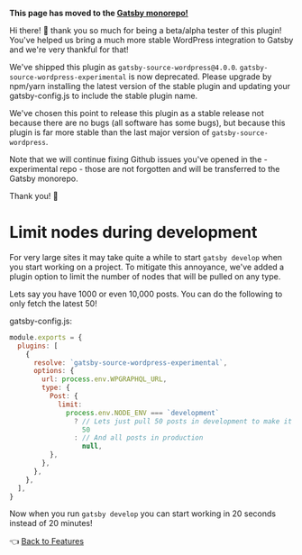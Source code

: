 **This page has moved to the [Gatsby monorepo!](https://github.com/gatsbyjs/gatsby/tree/master/packages/gatsby-source-wordpress/docs/features/limit-nodes-during-development.md)**

Hi there! 👋 thank you so much for being a beta/alpha tester of this plugin!
You've helped us bring a much more stable WordPress integration to Gatsby and we're very thankful for that!

We've shipped this plugin as `gatsby-source-wordpress@4.0.0`.
`gatsby-source-wordpress-experimental` is now deprecated.
Please upgrade by npm/yarn installing the latest version of the stable plugin and updating your gatsby-config.js to include the stable plugin name.

We've chosen this point to release this plugin as a stable release not because there are no bugs (all software has some bugs), but because this plugin is far more stable than the last major version of `gatsby-source-wordpress`.

Note that we will continue fixing Github issues you've opened in the -experimental repo - those are not forgotten and will be transferred to the Gatsby monorepo.

Thank you! 💜

# Limit nodes during development

For very large sites it may take quite a while to start `gatsby develop` when you start working on a project. To mitigate this annoyance, we've added a plugin option to limit the number of nodes that will be pulled on any type.

Lets say you have 1000 or even 10,000 posts. You can do the following to only fetch the latest 50!

gatsby-config.js:

```js
module.exports = {
  plugins: [
    {
      resolve: `gatsby-source-wordpress-experimental`,
      options: {
        url: process.env.WPGRAPHQL_URL,
        type: {
          Post: {
            limit:
              process.env.NODE_ENV === `development`
                ? // Lets just pull 50 posts in development to make it easy on ourselves.
                  50
                : // And all posts in production
                  null,
          },
        },
      },
    },
  ],
}
```

Now when you run `gatsby develop` you can start working in 20 seconds instead of 20 minutes!

:point_left: [Back to Features](./index.md)
